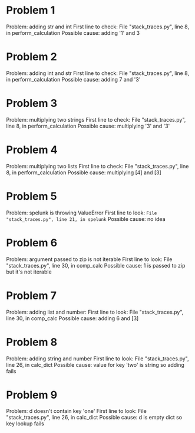 Problem 1
===================

Problem: adding str and int
First line to check: File "stack_traces.py", line 8, in perform_calculation
Possible cause: adding '1' and 3

Problem 2
===================

Problem: adding int and str
First line to check: File "stack_traces.py", line 8, in perform_calculation
Possible cause: adding 7 and '3'


Problem 3
===================

Problem: multiplying two strings
First line to check: File "stack_traces.py", line 8, in perform_calculation
Possible cause: multiplying '3' and '3'

Problem 4
===================

Problem: multiplying two lists
First line to check: File "stack_traces.py", line 8, in perform_calculation
Possible cause: multiplying [4] and [3]

Problem 5
===================

Problem: spelunk is throwing ValueError
First line to look: `File "stack_traces.py", line 21, in spelunk`
Possible cause: no idea

Problem 6
===================

Problem: argument passed to zip is not iterable
First line to look: File "stack_traces.py", line 30, in comp_calc
Possible cause: 1 is passed to zip but it's not iterable

Problem 7
===================

Problem: adding list and number:
First line to look: File "stack_traces.py", line 30, in comp_calc
Possible cause: adding 6 and [3]

Problem 8
===================

Problem: adding string and number
First line to look: File "stack_traces.py", line 26, in calc_dict
Possible cause: value for key 'two' is string so adding fails

Problem 9
===================

Problem: d doesn't contain key 'one'
First line to look: File "stack_traces.py", line 26, in calc_dict
Possible cause: d is empty dict so key lookup fails

